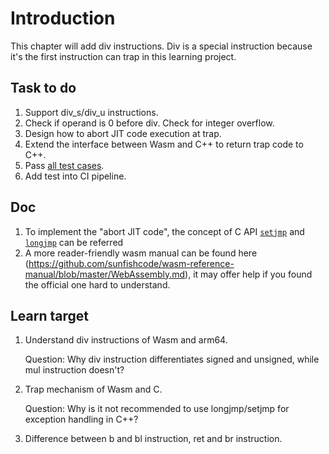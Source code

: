 # Introduction

This chapter will add div instructions. Div is a special instruction because it's the first instruction can trap in this learning project.

## Task to do

1. Support div_s/div_u instructions.
2. Check if operand is 0 before div. Check for integer overflow.
3. Design how to abort JIT code execution at trap.
4. Extend the interface between Wasm and C++ to return trap code to C++.
5. Pass [all test cases](./test).
6. Add test into CI pipeline.

## Doc

1. To implement the "abort JIT code", the concept of C API [`setjmp`](https://github.com/lattera/glibc/blob/master/sysdeps/aarch64/setjmp.S) and [`longjmp`](https://github.com/lattera/glibc/blob/master/sysdeps/aarch64/__longjmp.S) can be referred
2. A more reader-friendly wasm manual can be found here (https://github.com/sunfishcode/wasm-reference-manual/blob/master/WebAssembly.md), it may offer help if you found the official one hard to understand.

## Learn target

1. Understand div instructions of Wasm and arm64.
   
   Question: Why div instruction differentiates signed and unsigned, while mul instruction doesn't?
3. Trap mechanism of Wasm and C.

   Question: Why is it not recommended to use longjmp/setjmp for exception handling in C++?
5. Difference between b and bl instruction, ret and br instruction.
